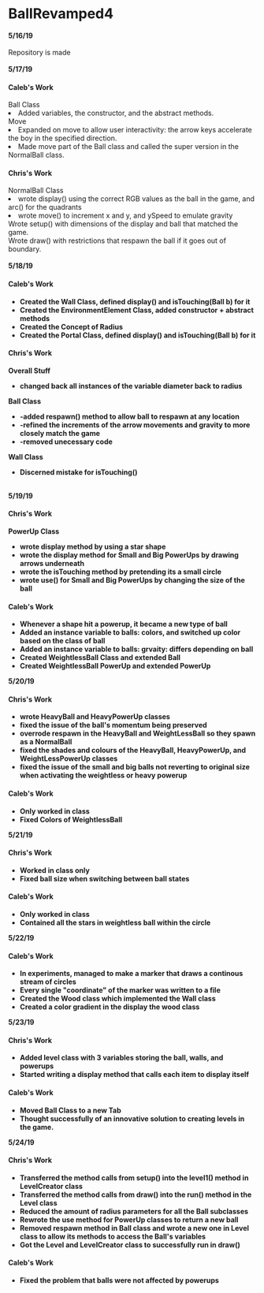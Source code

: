 # BallRevamped4
<b>5/16/19</b> </br> </br>
Repository is made </br></br>
<b>5/17/19</b></br>
<h4> Caleb's Work </h4>
  <dt>Ball Class</dt>
  <ui>
    <li>Added variables, the constructor, and the abstract methods. </li>
  </ui>
  <dt>Move</dt>
  <ui>
    <li>Expanded on move to allow user interactivity: the arrow keys accelerate the boy in the specified direction.</li>
    <li>Made move part of the Ball class and called the super version in the NormalBall class.  </li>
  </ui>
<h4> Chris's Work </h4>
  <dt>NormalBall Class</dt>
  <ui>
    <li>wrote display() using the correct RGB values as the ball in the game, and arc() for the quadrants</li>
    <li>wrote move() to increment x and y, and ySpeed to emulate gravity</li>
  </ui>
  <dt>Wrote setup() with dimensions of the display and ball that matched the game.</dt>
  <dt>Wrote draw() with restrictions that respawn the ball if it goes out of boundary. </dt>
</d1></br>
<b>5/18/19</br>
<h4>Caleb's Work </h4>
<ul>
  <li>Created the Wall Class, defined display() and isTouching(Ball b) for it</li>
  <li>Created the EnvironmentElement Class, added constructor + abstract methods</li>
  <li>Created the Concept of Radius</li>
  <li>Created the Portal Class, defined display() and isTouching(Ball b) for it</li>
</ul>
<h4> Chris's Work </h4>
  <dt>Overall Stuff</dt>
  <ul>
    <li>changed back all instances of the variable diameter back to radius</li>
  </ul>
  <dt>Ball Class</dt>
  <ul>
    <li>-added respawn() method to allow ball to respawn at any location</li>
    <li>-refined the increments of the arrow movements and gravity to more closely match the game</li>
    <li>-removed unecessary code</li>
  </ul>
  <dt>Wall Class</dt>
  <ul>
    <li>Discerned mistake for isTouching()</li>
  </ul>
</d1></br>
<b>5/19/19</br>
<h4> Chris's Work </h4>
  <dt>PowerUp Class</dt>
  <ul>
    <li>wrote display method by using a star shape</li>
    <li>wrote the display method for Small and Big PowerUps by drawing arrows underneath</li>
    <li>wrote the isTouching method by pretending its a small circle</li>
    <li>wrote use() for Small and Big PowerUps by changing the size of the ball</li>
  </ul>
</d1>
<h4> Caleb's Work </h4>
  <ul>
    <li>Whenever a shape hit a powerup, it became a new type of ball</li>
    <li>Added an instance variable to balls: colors, and switched up color based on the class of ball</li>
    <li>Added an instance variable to balls: grvaity: differs depending on ball</li>
    <li>Created WeightlessBall Class and extended Ball</li>
    <li>Created WeightlessBall PowerUp and extended PowerUp</li>
  </ul>
</d1>
<b>5/20/19</br>
<h4> Chris's Work </h4>
  <ul>
    <li>wrote HeavyBall and HeavyPowerUp classes</li>
    <li>fixed the issue of the ball's momentum being preserved</li>
    <li>overrode respawn in the HeavyBall and WeightLessBall so they spawn as a NormalBall</li>
    <li>fixed the shades and colours of the HeavyBall, HeavyPowerUp, and WeightLessPowerUp classes</li>
    <li>fixed the issue of the small and big balls not reverting to original size when activating the weightless or heavy powerup</li>
  </ul>
<h4> Caleb's Work </h4>
  <ul>
    <li>Only worked in class</li>
    <li>Fixed Colors of WeightlessBall</li>
  </ul>
<b>5/21/19</br>
<h4> Chris's Work </h4>
  <ul>
    <li>Worked in class only</li>
    <li>Fixed ball size when switching between ball states</li>
  </ul>
<h4> Caleb's Work </h4>
  <ul>
    <li>Only worked in class</li>
    <li>Contained all the stars in weightless ball within the circle </li>
  </ul>
<b>5/22/19</br>
<h4> Caleb's Work </h4>
  <ul>
    <li>In experiments, managed to make a marker that draws a continous stream of circles</li>
    <li>Every single "coordinate" of the marker was written to a file</li>
    <li>Created the Wood class which implemented the Wall class</li>
    <li>Created a color gradient in the display the wood class</li>
  </ul>
<b>5/23/19</br>
  <h4> Chris's Work </h4>
  <ul>
    <li>Added level class with 3 variables storing the ball, walls, and powerups</li>
    <li>Started writing a display method that calls each item to display itself</li>
  </ul>
  <h4>Caleb's Work </h4>
  <ul>
    <li>Moved Ball Class to a new Tab </li>
    <li>Thought successfully of an innovative solution to creating levels in the game.</li>
  </ul>
</d1>
<b>5/24/19</br>
  <h4> Chris's Work </h4>
  <ul>
    <li>Transferred the method calls from setup() into the level1() method in LevelCreator class</li>
    <li>Transferred the method calls from draw() into the run() method in the Level class</li>
    <li>Reduced the amount of radius parameters for all the Ball subclasses</li>
    <li>Rewrote the use method for PowerUp classes to return a new ball</li>
    <li>Removed respawn method in Ball class and wrote a new one in Level class to allow its methods to access the Ball's variables</li>
    <li>Got the Level and LevelCreator class to successfully run in draw()</li>
  </ul>
  <h4>Caleb's Work </h4>
  <ul>
    <li>Fixed the problem that balls were not affected by powerups</li>
  </ul>
  
